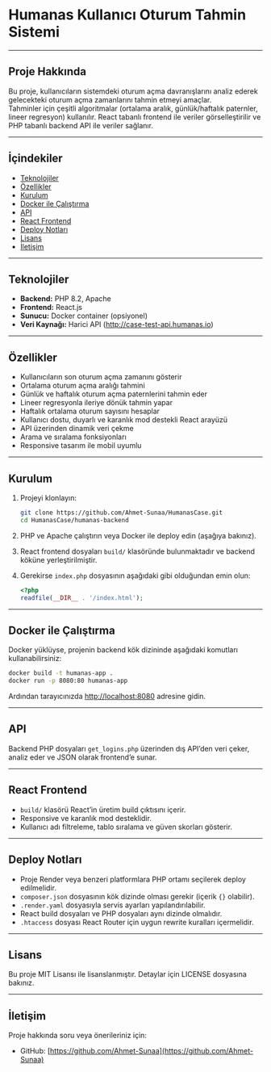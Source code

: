 # Humanas Kullanıcı Oturum Tahmin Sistemi

---

## Proje Hakkında

Bu proje, kullanıcıların sistemdeki oturum açma davranışlarını analiz ederek gelecekteki oturum açma zamanlarını tahmin etmeyi amaçlar.  
Tahminler için çeşitli algoritmalar (ortalama aralık, günlük/haftalık paternler, lineer regresyon) kullanılır. React tabanlı frontend ile veriler görselleştirilir ve PHP tabanlı backend API ile veriler sağlanır.

---

## İçindekiler

- [Teknolojiler](#teknolojiler)
- [Özellikler](#özellikler)
- [Kurulum](#kurulum)
- [Docker ile Çalıştırma](#docker-ile-çalıştırma)
- [API](#api)
- [React Frontend](#react-frontend)
- [Deploy Notları](#deploy-notları)
- [Lisans](#lisans)
- [İletişim](#iletişim)

---

## Teknolojiler

- **Backend:** PHP 8.2, Apache  
- **Frontend:** React.js  
- **Sunucu:** Docker container (opsiyonel)  
- **Veri Kaynağı:** Harici API (http://case-test-api.humanas.io)  

---

## Özellikler

- Kullanıcıların son oturum açma zamanını gösterir  
- Ortalama oturum açma aralığı tahmini  
- Günlük ve haftalık oturum açma paternlerini tahmin eder  
- Lineer regresyonla ileriye dönük tahmin yapar  
- Haftalık ortalama oturum sayısını hesaplar  
- Kullanıcı dostu, duyarlı ve karanlık mod destekli React arayüzü  
- API üzerinden dinamik veri çekme  
- Arama ve sıralama fonksiyonları  
- Responsive tasarım ile mobil uyumlu  

---

## Kurulum

1. Projeyi klonlayın:

    ```bash
    git clone https://github.com/Ahmet-Sunaa/HumanasCase.git
    cd HumanasCase/humanas-backend
    ```

2. PHP ve Apache çalıştırın veya Docker ile deploy edin (aşağıya bakınız).

3. React frontend dosyaları `build/` klasöründe bulunmaktadır ve backend köküne yerleştirilmiştir.

4. Gerekirse `index.php` dosyasının aşağıdaki gibi olduğundan emin olun:

    ```php
    <?php
    readfile(__DIR__ . '/index.html');
    ```

---

## Docker ile Çalıştırma

Docker yüklüyse, projenin backend kök dizininde aşağıdaki komutları kullanabilirsiniz:

```bash
docker build -t humanas-app .
docker run -p 8080:80 humanas-app
```

Ardından tarayıcınızda [http://localhost:8080](http://localhost:8080) adresine gidin.

---

## API

Backend PHP dosyaları `get_logins.php` üzerinden dış API’den veri çeker, analiz eder ve JSON olarak frontend’e sunar.

---

## React Frontend

- `build/` klasörü React’in üretim build çıktısını içerir.  
- Responsive ve karanlık mod desteklidir.  
- Kullanıcı adı filtreleme, tablo sıralama ve güven skorları gösterir.

---

## Deploy Notları

- Proje Render veya benzeri platformlara PHP ortamı seçilerek deploy edilmelidir.  
- `composer.json` dosyasının kök dizinde olması gerekir (içerik `{}` olabilir).  
- `.render.yaml` dosyasıyla servis ayarları yapılandırılabilir.  
- React build dosyaları ve PHP dosyaları aynı dizinde olmalıdır.  
- `.htaccess` dosyası React Router için uygun rewrite kuralları içermelidir.

---

## Lisans

Bu proje MIT Lisansı ile lisanslanmıştır. Detaylar için LICENSE dosyasına bakınız.

---

## İletişim

Proje hakkında soru veya önerileriniz için:

- GitHub: [https://github.com/Ahmet-Sunaa](https://github.com/Ahmet-Sunaa)
